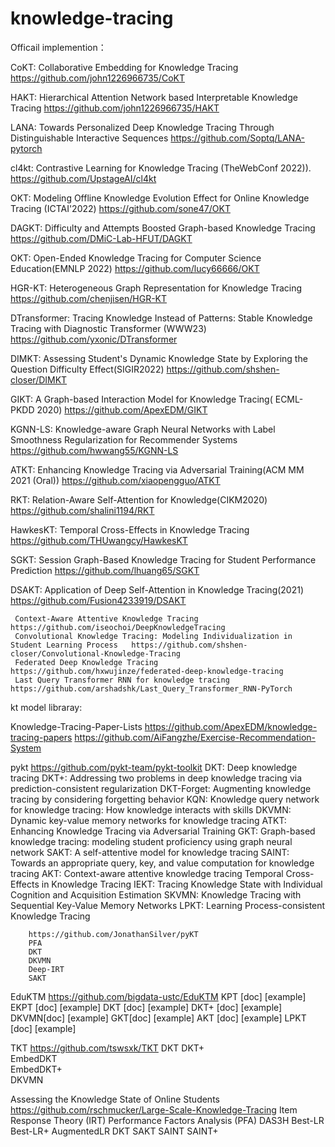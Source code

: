 # knowledge-tracing


Officail implemention：

CoKT:   Collaborative Embedding for Knowledge Tracing   https://github.com/john1226966735/CoKT

HAKT:   Hierarchical Attention Network based Interpretable Knowledge Tracing  https://github.com/john1226966735/HAKT

LANA:   Towards Personalized Deep Knowledge Tracing Through Distinguishable Interactive Sequences    https://github.com/Soptq/LANA-pytorch

cl4kt:  Contrastive Learning for Knowledge Tracing (TheWebConf 2022)).  https://github.com/UpstageAI/cl4kt

OKT:    Modeling Offline Knowledge Evolution Effect for Online Knowledge Tracing (ICTAI'2022)  https://github.com/sone47/OKT

DAGKT:   Difficulty and Attempts Boosted Graph-based Knowledge Tracing  https://github.com/DMiC-Lab-HFUT/DAGKT

OKT:    Open-Ended Knowledge Tracing for Computer Science Education(EMNLP 2022)    https://github.com/lucy66666/OKT

HGR-KT:     Heterogeneous Graph Representation for Knowledge Tracing  https://github.com/chenjisen/HGR-KT

DTransformer:   Tracing Knowledge Instead of Patterns: Stable Knowledge Tracing with Diagnostic Transformer (WWW23)   https://github.com/yxonic/DTransformer

DIMKT:      Assessing Student's Dynamic Knowledge State by Exploring the Question Difficulty Effect(SIGIR2022)  https://github.com/shshen-closer/DIMKT

GIKT:       A Graph-based Interaction Model for Knowledge Tracing( ECML-PKDD 2020)  https://github.com/ApexEDM/GIKT

KGNN-LS:    Knowledge-aware Graph Neural Networks with Label Smoothness Regularization for Recommender Systems   https://github.com/hwwang55/KGNN-LS

ATKT:      Enhancing Knowledge Tracing via Adversarial Training(ACM MM 2021 (Oral))  https://github.com/xiaopengguo/ATKT

RKT:        Relation-Aware Self-Attention for Knowledge(CIKM2020)   https://github.com/shalini1194/RKT 

HawkesKT:       Temporal Cross-Effects in Knowledge Tracing   https://github.com/THUwangcy/HawkesKT

SGKT: Session Graph-Based Knowledge Tracing for Student Performance Prediction   https://github.com/lhuang65/SGKT

DSAKT:     Application of Deep Self-Attention in Knowledge Tracing(2021)    https://github.com/Fusion4233919/DSAKT


     Context-Aware Attentive Knowledge Tracing   https://github.com/iseochoi/DeepKnowledgeTracing
     Convolutional Knowledge Tracing: Modeling Individualization in Student Learning Process   https://github.com/shshen-closer/Convolutional-Knowledge-Tracing
     Federated Deep Knowledge Tracing  https://github.com/hxwujinze/federated-deep-knowledge-tracing
     Last Query Transformer RNN for knowledge tracing    https://github.com/arshadshk/Last_Query_Transformer_RNN-PyTorch

     


kt model libraray:

Knowledge-Tracing-Paper-Lists    https://github.com/ApexEDM/knowledge-tracing-papers
https://github.com/AiFangzhe/Exercise-Recommendation-System

pykt      https://github.com/pykt-team/pykt-toolkit
        DKT: Deep knowledge tracing
        DKT+: Addressing two problems in deep knowledge tracing via prediction-consistent regularization
        DKT-Forget: Augmenting knowledge tracing by considering forgetting behavior
        KQN: Knowledge query network for knowledge tracing: How knowledge interacts with skills
        DKVMN: Dynamic key-value memory networks for knowledge tracing
        ATKT: Enhancing Knowledge Tracing via Adversarial Training
        GKT: Graph-based knowledge tracing: modeling student proficiency using graph neural network
        SAKT: A self-attentive model for knowledge tracing
        SAINT: Towards an appropriate query, key, and value computation for knowledge tracing
        AKT: Context-aware attentive knowledge tracing
        Temporal Cross-Effects in Knowledge Tracing
        IEKT: Tracing Knowledge State with Individual Cognition and Acquisition Estimation
        SKVMN: Knowledge Tracing with Sequential Key-Value Memory Networks
        LPKT: Learning Process-consistent Knowledge Tracing
        
        https://github.com/JonathanSilver/pyKT
        PFA	
        DKT	
        DKVMN	
        Deep-IRT	
        SAKT	
       


EduKTM    https://github.com/bigdata-ustc/EduKTM
        KPT [doc] [example]
        EKPT [doc] [example]
        DKT [doc] [example]
        DKT+ [doc] [example]
        DKVMN[doc] [example]
        GKT[doc] [example]
        AKT [doc] [example]
        LPKT [doc] [example]
        
 TKT    https://github.com/tswsxk/TKT
        DKT	
        DKT+	
        EmbedDKT	
        EmbedDKT+	
        DKVMN
        
Assessing the Knowledge State of Online Students      https://github.com/rschmucker/Large-Scale-Knowledge-Tracing
        Item Response Theory (IRT)
        Performance Factors Analysis (PFA)
        DAS3H
        Best-LR
        Best-LR+
        AugmentedLR
        DKT
        SAKT
        SAINT
        SAINT+
